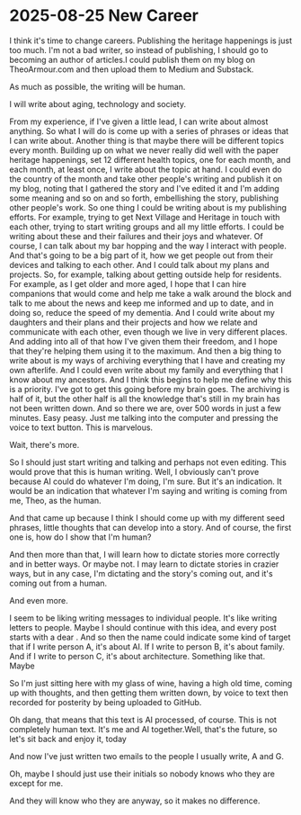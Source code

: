 # 2025-08-25 New Career

I think it's time to change careers. Publishing the heritage happenings is just too much. I'm not a bad writer, so instead of publishing, I should go to becoming an author of articles.I could publish them on my blog on TheoArmour.com and then upload them to Medium and Substack.

As much as possible, the writing will be human.

I will write about aging, technology and society.

From my experience, if I've given a little lead, I can write about almost anything.
So what I will do is come up with a series of phrases or ideas that I can write about.
Another thing is that maybe there will be different topics every month. Building up on what we never really did well with the paper heritage happenings, set 12 different health topics, one for each month, and each month, at least once, I write about the topic at hand.
I could even do the country of the month and take other people's writing and publish it on my blog, noting that I gathered the story and I've edited it and I'm adding some meaning and so on and so forth, embellishing the story, publishing other people's work.
So one thing I could be writing about is my publishing efforts. For example, trying to get Next Village and Heritage in touch with each other, trying to start writing groups and all my little efforts. I could be writing about these and their failures and their joys and whatever.
Of course, I can talk about my bar hopping and the way I interact with people. And that's going to be a big part of it, how we get people out from their devices and talking to each other.
And I could talk about my plans and projects. So, for example, talking about getting outside help for residents. For example, as I get older and more aged, I hope that I can hire companions that would come and help me take a walk around the block and talk to me about the news and keep me informed and up to date, and in doing so, reduce the speed of my dementia.
And I could write about my daughters and their plans and their projects and how we relate and communicate with each other, even though we live in very different places. And adding into all of that how I've given them their freedom, and I hope that they're helping them using it to the maximum.
And then a big thing to write about is my ways of archiving everything that I have and creating my own afterlife.
And I could even write about my family and everything that I know about my ancestors.
And I think this begins to help me define why this is a priority. I've got to get this going before my brain goes. The archiving is half of it, but the other half is all the knowledge that's still in my brain has not been written down.
And so there we are, over 500 words in just a few minutes. Easy peasy. Just me talking into the computer and pressing the voice to text button. This is marvelous.

Wait, there's more.

So I should just start writing and talking and perhaps not even editing. This would prove that this is human writing. Well, I obviously can't prove because AI could do whatever I'm doing, I'm sure. But it's an indication. It would be an indication that whatever I'm saying and writing is coming from me, Theo, as the human.

And that came up because I think I should come up with my different seed phrases, little thoughts that can develop into a story. And of course, the first one is, how do I show that I'm human?

And then more than that, I will learn how to dictate stories more correctly and in better ways. Or maybe not. I may learn to dictate stories in crazier ways, but in any case, I'm dictating and the story's coming out, and it's coming out from a human.

And even more.

I seem to be liking writing messages to individual people. It's like writing letters to people. Maybe I should continue with this idea, and every post starts with a dear <name>. And so then the name could indicate some kind of target that if I write person A, it's about AI. If I write to person B, it's about family. And if I write to person C, it's about architecture. Something like that. Maybe

So I'm just sitting here with my glass of wine, having a high old time, coming up with thoughts, and then getting them written down, by voice to text then recorded for posterity by being uploaded to GitHub.

Oh dang, that means that this text is AI processed, of course. This is not completely human text. It's me and AI together.Well, that's the future, so let's sit back and enjoy it, today

And now I've just written two emails to the people I usually write, A and G.

Oh, maybe I should just use their initials so nobody knows who they are except for me.

And they will know who they are anyway, so it makes no difference.
